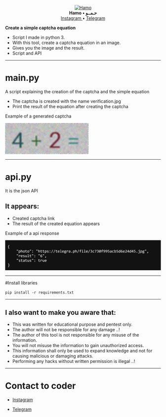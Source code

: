 <p align="center">
    <a href="https://github.com/H7AM0/GmailBox">
        <img src="https://telegra.ph/file/19f7cbbf3959941cda6b5.jpg" alt="Hamo" width="128">
    </a>
    <br>
    <b>Hamo • حـمــو</b>
    <br>
    <a href="https://www.instagram.com/4.4cq/">
        Instagram
    </a>
     • 
    <a href="https://t.me/hamo_back">
        Telegram
    </a>
</p>


**Create a simple captcha equation**

* Script I made in python 3.
* With this tool, create a captcha equation in an image.
* Gives you the image and the result. 
* Script and API
****

# main.py
A script explaining the creation of the captcha and the simple equation

* The captcha is created with the name verification.jpg
* Print the result of the equation after creating the captcha

Example of a generated captcha

![Screenshot](Example/verification.jpg)
****

# api.py
It is the json API

## It appears:
* Created captcha link
* The result of the created equation appears

Example of a api response

![Screenshot](Example/Screenshot.png)
****

#Install libraries
```shell
pip install -r requirements.txt
```
****

## I also want to make you aware that:
* This was written for educational purpose and pentest only.
* The author will not be responsible for any damage ..!
* The author of this tool is not responsible for any misuse of the information.
* You will not misuse the information to gain unauthorized access.
* This information shall only be used to expand knowledge and not for
causing malicious or damaging attacks.
* Performing any hacks without written permission is illegal ..!
****

# Contact to coder

* [Instagram](https://www.instagram.com/4.4cq/)

* [Telegram](https://t.me/hamo_back)
